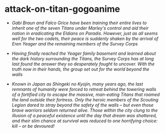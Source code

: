 # attack-on-titan-gogoanime

+  *Gabi Braun and Falco Grice have been training their entire lives to inherit one of the seven Titans under Marley's control and aid their nation in eradicating the Eldians on Paradis. However, just as all seems well for the two cadets, their peace is suddenly shaken by the arrival of Eren Yeager and the remaining members of the Survey Corps*

+  *Having finally reached the Yeager family basement and learned about the dark history surrounding the Titans, the Survey Corps has at long last found the answer they so desperately fought to uncover. With the truth now in their hands, the group set out for the world beyond the walls*

+  *Known in Japan as Shingeki no Kyojin, many years ago, the last remnants of humanity were forced to retreat behind the towering walls of a fortified city to escape the massive, man-eating Titans that roamed the land outside their fortress. Only the heroic members of the Scouting Legion dared to stray beyond the safety of the walls – but even those brave warriors seldom returned alive. Those within the city clung to the illusion of a peaceful existence until the day that dream was shattered, and their slim chance at survival was reduced to one horrifying choice: kill – or be devoured!*

